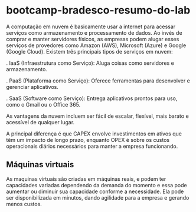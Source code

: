 # bootcamp-bradesco-resumo-do-lab
A computação em nuvem é basicamente usar a internet para acessar serviços como armazenamento e processamento de dados. Ao invés de comprar e manter servidores físicos, as empresas podem alugar esses serviços de provedores como Amazon (AWS), Microsoft (Azure) e Google (Google Cloud). Existem três principais tipos de serviços em nuvem:

. IaaS (Infraestrutura como Serviço): Aluga coisas como servidores e armazenamento.

. PaaS (Plataforma como Serviço): Oferece ferramentas para desenvolver e gerenciar aplicativos.

. SaaS (Software como Serviço): Entrega aplicativos prontos para uso, como o Gmail ou o Office 365.

As vantagens da nuvem incluem ser fácil de escalar, flexível, mais barato e acessível de qualquer lugar.

A principal diferença é que CAPEX envolve investimentos em ativos que têm um impacto de longo prazo, enquanto OPEX é sobre os custos operacionais diários necessários para manter a empresa funcionando.

## Máquinas virtuais
As maquinas virtuais são criadas em máquinas reais, e podem ter capacidades variadas dependendo da demanda do momento e essa pode aumentar ou diminuir sua capacidade conforme a necessidade. Ela pode ser disponibilizada em minutos, dando agilidade para a empresa e gerando menos custos.
